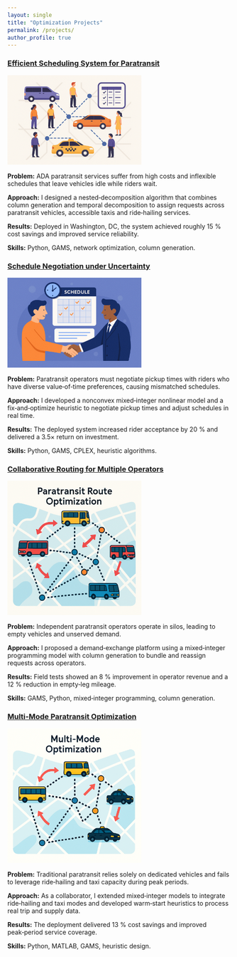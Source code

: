 ```yaml
---
layout: single
title: "Optimization Projects"
permalink: /projects/
author_profile: true
---
```


<!--
  This page summarizes my applied optimization projects.  Each entry includes a title, illustrative figure and concise summary.  Click on a project title to read more details on a dedicated page.
-->

<div class="project-block">
  <h3><a href="/projects/efficient-scheduling/">Efficient Scheduling System for Paratransit</a></h3>
  <img src="/assets/img/project-efficient-scheduling.png" alt="Efficient Scheduling System figure" style="max-width:60%; height:auto;">
  <p><strong>Problem:</strong> ADA paratransit services suffer from high costs and inflexible schedules that leave vehicles idle while riders wait.</p>
  <p><strong>Approach:</strong> I designed a nested‑decomposition algorithm that combines column generation and temporal decomposition to assign requests across paratransit vehicles, accessible taxis and ride‑hailing services.</p>
  <p><strong>Results:</strong> Deployed in Washington, DC, the system achieved roughly 15 % cost savings and improved service reliability.</p>
  <p><strong>Skills:</strong> Python, GAMS, network optimization, column generation.</p>
</div>

<div class="project-block">
  <h3><a href="/projects/schedule-negotiation/">Schedule Negotiation under Uncertainty</a></h3>
  <img src="/assets/img/project-schedule-negotiation.png" alt="Schedule Negotiation figure" style="max-width:60%; height:auto;">
  <p><strong>Problem:</strong> Paratransit operators must negotiate pickup times with riders who have diverse value‑of‑time preferences, causing mismatched schedules.</p>
  <p><strong>Approach:</strong> I developed a nonconvex mixed‑integer nonlinear model and a fix‑and‑optimize heuristic to negotiate pickup times and adjust schedules in real time.</p>
  <p><strong>Results:</strong> The deployed system increased rider acceptance by 20 % and delivered a 3.5× return on investment.</p>
  <p><strong>Skills:</strong> Python, GAMS, CPLEX, heuristic algorithms.</p>
</div>

<div class="project-block">
  <h3><a href="/projects/collaborative-routing/">Collaborative Routing for Multiple Operators</a></h3>
  <img src="/assets/img/project-collaborative-routing.png" alt="Collaborative Routing figure" style="max-width:60%; height:auto;">
  <p><strong>Problem:</strong> Independent paratransit operators operate in silos, leading to empty vehicles and unserved demand.</p>
  <p><strong>Approach:</strong> I proposed a demand‑exchange platform using a mixed‑integer programming model with column generation to bundle and reassign requests across operators.</p>
  <p><strong>Results:</strong> Field tests showed an 8 % improvement in operator revenue and a 12 % reduction in empty‑leg mileage.</p>
  <p><strong>Skills:</strong> GAMS, Python, mixed‑integer programming, column generation.</p>
</div>

<div class="project-block">
  <h3><a href="/projects/multi-mode-optimization/">Multi‑Mode Paratransit Optimization</a></h3>
  <img src="/assets/img/project-multi-mode.png" alt="Multi‑Mode Optimization figure" style="max-width:60%; height:auto;">
  <p><strong>Problem:</strong> Traditional paratransit relies solely on dedicated vehicles and fails to leverage ride‑hailing and taxi capacity during peak periods.</p>
  <p><strong>Approach:</strong> As a collaborator, I extended mixed‑integer models to integrate ride‑hailing and taxi modes and developed warm‑start heuristics to process real trip and supply data.</p>
  <p><strong>Results:</strong> The deployment delivered 13 % cost savings and improved peak‑period service coverage.</p>
  <p><strong>Skills:</strong> Python, MATLAB, GAMS, heuristic design.</p>
</div>

